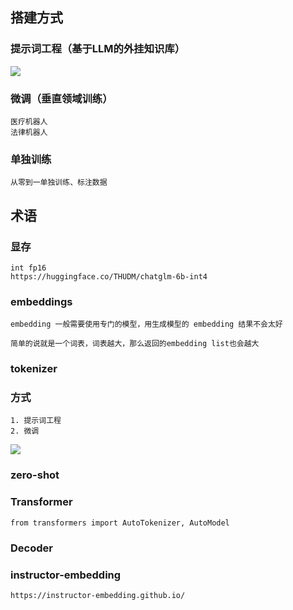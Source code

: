 ## 搭建方式

### 提示词工程（基于LLM的外挂知识库）

![](https://obsidian-foveagge.oss-cn-beijing.aliyuncs.com/blog/s5TJfB.png)

### 微调（垂直领域训练）

```
医疗机器人
法律机器人
```

### 单独训练

```
从零到一单独训练、标注数据
```

## 术语

### 显存

```
int fp16
https://huggingface.co/THUDM/chatglm-6b-int4
```

### embeddings

```
embedding 一般需要使用专门的模型，用生成模型的 embedding 结果不会太好

简单的说就是一个词表，词表越大，那么返回的embedding list也会越大
```

### tokenizer

### 方式

```
1. 提示词工程
2. 微调
```

![](https://obsidian-foveagge.oss-cn-beijing.aliyuncs.com/blog/cUm4w8.png)

### zero-shot

### Transformer

```
from transformers import AutoTokenizer, AutoModel
```

### Decoder

### instructor-embedding

```
https://instructor-embedding.github.io/
```
